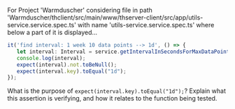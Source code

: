 For Project 'Warmduscher' considering file in path 'Warmduscher/thclient/src/main/www/thserver-client/src/app/utils-service.service.spec.ts' with name 'utils-service.service.spec.ts' where below a part of it is displayed...

```typescript
it('find interval: 1 week 10 data points --> 1d', () => {
   let interval: Interval = service.getIntervalInSecondsForMaxDataPoints(10, new Date(2021, 1, 1), new Date(2021, 1, 8));
   console.log(interval);
   expect(interval).not.toBeNull();
   expect(interval.key).toEqual("1d");
});
```

What is the purpose of `expect(interval.key).toEqual("1d");`? Explain what this assertion is verifying, and how it relates to the function being tested.